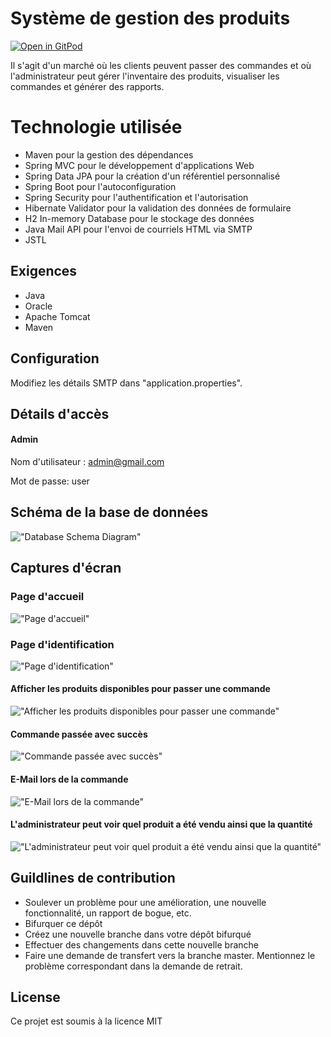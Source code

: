 # Système de gestion des produits

[![Open in GitPod](https://gitpod.io/button/open-in-gitpod.svg)](https://gitpod.io/from-referrer/)

Il s'agit d'un marché où les clients peuvent passer des commandes et où l'administrateur peut gérer l'inventaire des produits, visualiser les commandes et générer des rapports.

# Technologie utilisée
- Maven pour la gestion des dépendances
- Spring MVC pour le développement d'applications Web
- Spring Data JPA pour la création d'un référentiel personnalisé
- Spring Boot pour l'autoconfiguration
- Spring Security pour l'authentification et l'autorisation
- Hibernate Validator pour la validation des données de formulaire
- H2 In-memory Database pour le stockage des données
- Java Mail API pour l'envoi de courriels HTML via SMTP
- JSTL

##  Exigences
- Java
- Oracle
- Apache Tomcat
- Maven

## Configuration
Modifiez les détails SMTP dans "application.properties".

## Détails d'accès

#### Admin
Nom d'utilisateur : admin@gmail.com

Mot de passe: user

## Schéma de la base de données

!["Database Schema Diagram"](https://github.com/anantjain6/ProductManagementSystem/blob/master/document/schema.png)


## Captures d'écran

### Page d'accueil
!["Page d'accueil"](https://github.com/anantjain6/ProductManagementSystem/blob/master/document/Home.png)

### Page d'identification
!["Page d'identification"](https://github.com/anantjain6/ProductManagementSystem/blob/master/document/Login.png)

#### Afficher les produits disponibles pour passer une commande
!["Afficher les produits disponibles pour passer une commande"](https://github.com/anantjain6/ProductManagementSystem/blob/master/document/Place_Order.png)

#### Commande passée avec succès
!["Commande passée avec succès"](https://github.com/anantjain6/ProductManagementSystem/blob/master/document/Order_Placed.png)

#### E-Mail lors de la commande
!["E-Mail lors de la commande"](https://github.com/anantjain6/ProductManagementSystem/blob/master/document/EMail.png)

#### L'administrateur peut voir quel produit a été vendu ainsi que la quantité
!["L'administrateur peut voir quel produit a été vendu ainsi que la quantité"](https://github.com/anantjain6/ProductManagementSystem/blob/master/document/Admin_Product_Report.png)

## Guildlines de contribution
- Soulever un problème pour une amélioration, une nouvelle fonctionnalité, un rapport de bogue, etc.
- Bifurquer ce dépôt
- Créez une nouvelle branche dans votre dépôt bifurqué
- Effectuer des changements dans cette nouvelle branche
- Faire une demande de transfert vers la branche master. Mentionnez le problème correspondant dans la demande de retrait.

## License
Ce projet est soumis à la licence MIT
